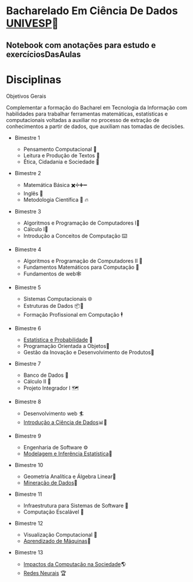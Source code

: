 # Bacharelado Em Ciência De Dados [UNIVESP](https://univesp.br/cursos/bacharel-em-ciencia-de-dados)🚀
## Notebook com anotações para estudo e exercíciosDasAulas


Disciplinas
=================

Objetivos Gerais

Complementar a formação do Bacharel em Tecnologia da Informação com habilidades para trabalhar ferramentas matemáticas, estatísticas e computacionais
voltadas a auxiliar no processo de extração de conhecimentos a partir de dados, que auxiliam nas tomadas de decisões.
<!--ts-->

* Bimestre 1
  * Pensamento Computacional 🤔 
  * Leitura e Produção de Textos 🦜 
  * Ética, Cidadania e Sociedade 🦉


* Bimestre 2
  * Matemática Básica ✖️➗➕➖ 
  * Inglês 🦅  
  * Metodologia Científica 📑 🔥


* Bimestre 3
  * Algoritmos e Programação de Computadores I💾  
  * Cálculo I🔢   
  * Introdução a Conceitos de Computação ⌨️

* Bimestre 4
  * Algoritmos e Programação de Computadores II  💾
  * Fundamentos Matemáticos para Computação 🔢  
  * Fundamentos de web🕸️  

* Bimestre 5
  * Sistemas Computacionais 🌐 
  * Estruturas de Dados 📦🎲 
  * Formação Profissional em Computação 🕴️

* Bimestre 6

    * [Estatística e Probabilidade](https://github.com/Aelso/Estatistica-e-Probabilidade-PES300-UNIVESP.git) 🔢
    * Programação Orientada a Objetos🧮 
    * Gestão da Inovação e Desenvolvimento de Produtos💯      
 * Bimestre 7 
      * Banco de Dados 🎲
      * Cálculo II 🔢
      * Projeto Integrador I 🗺️
      
 * Bimestre 8
      * Desenvolvimento web 🏄
      * [Introdução a Ciência de Dados](https://github.com/Aelso/Introducao-a-Ciencia-de-Dados-COM350.git)📊🎲

 * Bimestre 9
      * Engenharia de Software ⚙️
      * [Modelagem e Inferência Estatística](https://github.com/Aelso/Modelagem-e-Inferencia-Estatistica-PES310-UNIVESP-.git)🎯

 * Bimestre 10
      * Geometria Analítica e Álgebra Linear🔢
      * [Mineração de Dados](https://github.com/Aelso/Minera-o-de-Dados-COM360-UNIVESP.git)👷
      
  * Bimestre 11
      * Infraestrutura para Sistemas de Software 🦘
      * Computação Escalável 🧗
      
   * Bimestre 12
      * Visualização Computacional 👀
      * [Aprendizado de Máquinas](https://github.com/Aelso/Aprendizado-de-Maquinas-COM410-UNIVESP.git)🤖
      
   * Bimestre 13
      * [Impactos da Computação na Sociedade](https://github.com/Aelso/Impactos-da-Computa-o-na-Sociedade-COM500-UNIVESP)🌎
      * [Redes Neurais](https://github.com/Aelso/Redes-Neurais-COM510-UNIVESP) 🏆
<!--te-->
